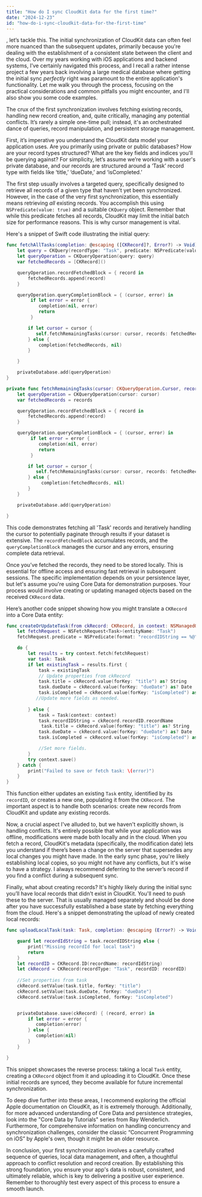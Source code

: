 ```yaml
---
title: "How do I sync CloudKit data for the first time?"
date: "2024-12-23"
id: "how-do-i-sync-cloudkit-data-for-the-first-time"
---
```


, let’s tackle this. The initial synchronization of CloudKit data can often feel more nuanced than the subsequent updates, primarily because you're dealing with the establishment of a consistent state between the client and the cloud. Over my years working with iOS applications and backend systems, I’ve certainly navigated this process, and I recall a rather intense project a few years back involving a large medical database where getting the initial sync *perfectly* right was paramount to the entire application's functionality. Let me walk you through the process, focusing on the practical considerations and common pitfalls you might encounter, and I'll also show you some code examples.

The crux of the first synchronization involves fetching existing records, handling new record creation, and, quite critically, managing any potential conflicts. It’s rarely a simple one-time pull; instead, it's an orchestrated dance of queries, record manipulation, and persistent storage management.

First, it’s imperative you understand the CloudKit data model your application uses. Are you primarily using private or public databases? How are your record types structured? What are the key fields and indices you'll be querying against? For simplicity, let’s assume we’re working with a user's private database, and our records are structured around a ‘Task’ record type with fields like ‘title,’ ‘dueDate,’ and ‘isCompleted.’

The first step usually involves a targeted query, specifically designed to retrieve all records of a given type that haven't yet been synchronized. However, in the case of the very first synchronization, this essentially means retrieving *all* existing records. You accomplish this using `NSPredicate(value: true)` and a suitable `CKQuery` object. Remember that while this predicate fetches all records, CloudKit may limit the initial batch size for performance reasons. This is why cursor management is vital.

Here's a snippet of Swift code illustrating the initial query:

```swift
func fetchAllTasks(completion: @escaping ([CKRecord]?, Error?) -> Void) {
    let query = CKQuery(recordType: "Task", predicate: NSPredicate(value: true))
    let queryOperation = CKQueryOperation(query: query)
    var fetchedRecords = [CKRecord]()

    queryOperation.recordFetchedBlock = { record in
        fetchedRecords.append(record)
    }

    queryOperation.queryCompletionBlock = { (cursor, error) in
         if let error = error {
            completion(nil, error)
            return
         }

        if let cursor = cursor {
           self.fetchRemainingTasks(cursor: cursor, records: fetchedRecords, completion: completion)
        } else {
            completion(fetchedRecords, nil)
        }

    }

    privateDatabase.add(queryOperation)
}

private func fetchRemainingTasks(cursor: CKQueryOperation.Cursor, records: [CKRecord], completion: @escaping ([CKRecord]?, Error?) -> Void) {
    let queryOperation = CKQueryOperation(cursor: cursor)
    var fetchedRecords = records

    queryOperation.recordFetchedBlock = { record in
        fetchedRecords.append(record)
    }

    queryOperation.queryCompletionBlock = { (cursor, error) in
         if let error = error {
            completion(nil, error)
            return
         }

        if let cursor = cursor {
           self.fetchRemainingTasks(cursor: cursor, records: fetchedRecords, completion: completion)
        } else {
             completion(fetchedRecords, nil)
        }
    }

    privateDatabase.add(queryOperation)

}
```

This code demonstrates fetching all 'Task' records and iteratively handling the cursor to potentially paginate through results if your dataset is extensive. The `recordFetchedBlock` accumulates records, and the `queryCompletionBlock` manages the cursor and any errors, ensuring complete data retrieval.

Once you’ve fetched the records, they need to be stored locally. This is essential for offline access and ensuring fast retrieval in subsequent sessions. The specific implementation depends on your persistence layer, but let's assume you're using Core Data for demonstration purposes. Your process would involve creating or updating managed objects based on the received `CKRecord` data.

Here’s another code snippet showing how you might translate a `CKRecord` into a Core Data entity:

```swift
func createOrUpdateTask(from ckRecord: CKRecord, in context: NSManagedObjectContext) {
    let fetchRequest = NSFetchRequest<Task>(entityName: "Task")
    fetchRequest.predicate = NSPredicate(format: "recordIDString == %@", ckRecord.recordID.recordName)

    do {
        let results = try context.fetch(fetchRequest)
        var task: Task
        if let existingTask = results.first {
            task = existingTask
            // Update properties from ckRecord
            task.title = ckRecord.value(forKey: "title") as? String
            task.dueDate = ckRecord.value(forKey: "dueDate") as? Date
            task.isCompleted = ckRecord.value(forKey: "isCompleted") as? Bool ?? false
           //Update more fields as needed.
            
        } else {
            task = Task(context: context)
            task.recordIDString = ckRecord.recordID.recordName
             task.title = ckRecord.value(forKey: "title") as? String
            task.dueDate = ckRecord.value(forKey: "dueDate") as? Date
            task.isCompleted = ckRecord.value(forKey: "isCompleted") as? Bool ?? false

            //Set more fields.
        }
        try context.save()
    } catch {
        print("Failed to save or fetch task: \(error)")
    }
}

```
This function either updates an existing `Task` entity, identified by its `recordID`, or creates a new one, populating it from the `CKRecord`. The important aspect is to handle both scenarios: create new records from CloudKit and update any existing records.

Now, a crucial aspect I've alluded to, but we haven't explicitly shown, is handling conflicts. It's entirely possible that while your application was offline, modifications were made both locally and in the cloud. When you fetch a record, CloudKit's metadata (specifically, the modification date) lets you understand if there’s been a change on the server that supersedes any local changes you might have made. In the early sync phase, you're likely establishing local copies, so you might not have any conflicts, but it's wise to have a strategy. I always recommend deferring to the server’s record if you find a conflict during a subsequent sync.

Finally, what about creating records? It's highly likely during the initial sync you’ll have local records that didn't exist in CloudKit. You'll need to push these to the server. That is usually managed separately and should be done after you have successfully established a base state by fetching everything from the cloud. Here's a snippet demonstrating the upload of newly created local records:

```swift
func uploadLocalTask(task: Task, completion: @escaping (Error?) -> Void) {

    guard let recordIdString = task.recordIDString else {
        print("Missing recordId for local task")
        return
    }
    let recordID = CKRecord.ID(recordName: recordIdString)
    let ckRecord = CKRecord(recordType: "Task", recordID: recordID)
    
    //Set properties from task
    ckRecord.setValue(task.title, forKey: "title")
    ckRecord.setValue(task.dueDate, forKey: "dueDate")
    ckRecord.setValue(task.isCompleted, forKey: "isCompleted")


    privateDatabase.save(ckRecord) { (record, error) in
        if let error = error {
           completion(error)
        } else {
           completion(nil)
        }
    }

}

```

This snippet showcases the reverse process: taking a local `Task` entity, creating a `CKRecord` object from it and uploading it to CloudKit. Once these initial records are synced, they become available for future incremental synchronization.

To deep dive further into these areas, I recommend exploring the official Apple documentation on CloudKit, as it is extremely thorough. Additionally, for more advanced understanding of Core Data and persistence strategies, look into the "Core Data by Tutorials" series from Ray Wenderlich. Furthermore, for comprehensive information on handling concurrency and synchronization challenges, consider the classic “Concurrent Programming on iOS” by Apple's own, though it might be an older resource.

In conclusion, your first synchronization involves a carefully crafted sequence of queries, local data management, and often, a thoughtful approach to conflict resolution and record creation. By establishing this strong foundation, you ensure your app's data is robust, consistent, and ultimately reliable, which is key to delivering a positive user experience. Remember to thoroughly test every aspect of this process to ensure a smooth launch.
